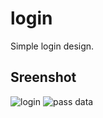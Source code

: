 # login
Simple login design.

## Sreenshot
![login](https://github.com/Esraa3293/login/assets/74279568/6c91b276-7b9d-4427-954b-e793fabb3453)
![pass data](https://github.com/Esraa3293/login/assets/74279568/cf8ba606-98c9-46eb-8877-a76fe45c9733)
